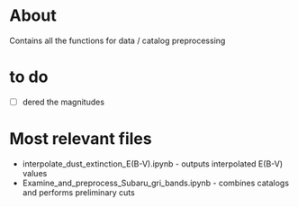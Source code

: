 # About
Contains all the functions for data / catalog preprocessing 

# to do 
- [ ] dered the magnitudes 

# Most relevant files
* interpolate_dust_extinction_E(B-V).ipynb - outputs interpolated E(B-V) values
* Examine_and_preprocess_Subaru_gri_bands.ipynb - combines catalogs and performs preliminary cuts 


